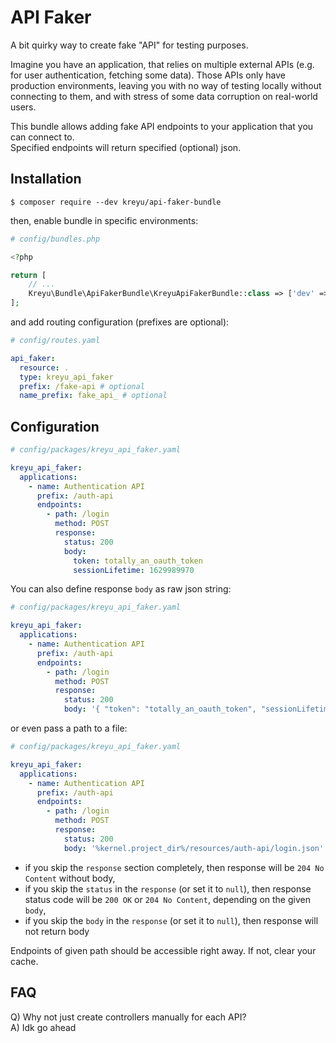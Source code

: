# API Faker

A bit quirky way to create fake "API" for testing purposes.  

Imagine you have an application, that relies on multiple external APIs (e.g. for user authentication, fetching some data). Those APIs only have production environments, leaving you with no way of testing locally without connecting to them, and with stress of some data corruption on real-world users.

This bundle allows adding fake API endpoints to your application that you can connect to.    
Specified endpoints will return specified (optional) json.

## Installation

```
$ composer require --dev kreyu/api-faker-bundle
```

then, enable bundle in specific environments:

```php
# config/bundles.php

<?php

return [
    // ...
    Kreyu\Bundle\ApiFakerBundle\KreyuApiFakerBundle::class => ['dev' => true, 'test' => true],
];
```

and add routing configuration (prefixes are optional):

```yaml
# config/routes.yaml

api_faker:
  resource: .
  type: kreyu_api_faker
  prefix: /fake-api # optional
  name_prefix: fake_api_ # optional
```

## Configuration

```yaml
# config/packages/kreyu_api_faker.yaml

kreyu_api_faker:
  applications:
    - name: Authentication API
      prefix: /auth-api
      endpoints:
        - path: /login
          method: POST
          response:
            status: 200
            body:
              token: totally_an_oauth_token
              sessionLifetime: 1629989970
```

You can also define response `body` as raw json string:

```yaml
# config/packages/kreyu_api_faker.yaml

kreyu_api_faker:
  applications:
    - name: Authentication API
      prefix: /auth-api
      endpoints:
        - path: /login
          method: POST
          response:
            status: 200
            body: '{ "token": "totally_an_oauth_token", "sessionLifetime": 1629989970 }'
```

or even pass a path to a file:

```yaml
# config/packages/kreyu_api_faker.yaml

kreyu_api_faker:
  applications:
    - name: Authentication API
      prefix: /auth-api
      endpoints:
        - path: /login
          method: POST
          response:
            status: 200
            body: '%kernel.project_dir%/resources/auth-api/login.json'
```

- if you skip the `response` section completely, then response will be `204 No Content` without body,
- if you skip the `status` in the `response` (or set it to `null`), then response status code will be `200 OK` or `204 No Content`, depending on the given `body`,
- if you skip the `body` in the `response` (or set it to `null`), then response will not return body

Endpoints of given path should be accessible right away. If not, clear your cache.

## FAQ

Q) Why not just create controllers manually for each API?  
A) Idk go ahead 